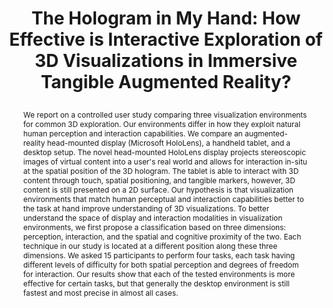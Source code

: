 ---
# this file is written in YAML http://docs.ansible.com/ansible/latest/YAMLSyntax.html
# all lines with a leading sharp are comments and will not be compiled
# longer blocks of text should start with a a leading > to escape all special characters

# URL handle for generated webpage
slug:       holo

#specifies layout to be used for page generation (do not modify)
layout:     publication

#publication title
title:      >
   The Hologram in My Hand: How Effective is Interactive Exploration of 3D Visualizations in Immersive Tangible Augmented Reality?

#include in selected publications on front page (optional, delete line if not applicable)
display: selected

#list all publication authors in correct order
authors:
 - Benjamin Bach
 - Ronell Sicat
 - Johanna Beyer
 - Maxime Cordeil
 - Hanspeter Pfister
 
#insert publication venue (displayed on publication page)
venue:      >
   IEEE Transactions on Visualization and Computer Graphics, Vol.24, No.1 (Proceedings IEEE Information Visualization 2017), pp. 457-467
   
#insert short venue (displayed in box in publication list)
shortvenue: >
   IEEE Information Visualization 2017

#specify publication year
year:       2018

#insert abstract of publication
abstract:   >
   We report on a controlled user study comparing three visualization environments for common 3D exploration. Our environments differ in how they exploit natural human perception and interaction capabilities. We compare an augmented-reality head-mounted display (Microsoft HoloLens), a handheld tablet, and a desktop setup. The novel head-mounted HoloLens display projects stereoscopic images of virtual content into a user's real world and allows for interaction in-situ at the spatial position of the 3D hologram. The tablet is able to interact with 3D content through touch, spatial positioning, and tangible markers, however, 3D content is still presented on a 2D surface. Our hypothesis is that visualization environments that match human perceptual and interaction capabilities better to the task at hand improve understanding of 3D visualizations. To better understand the space of display and interaction modalities in visualization environments, we first propose a classification based on three dimensions: perception, interaction, and the spatial and cognitive proximity of the two. Each technique in our study is located at a different position along these three dimensions. We asked 15 participants to perform four tasks, each task having different levels of difficulty for both spatial perception and degrees of freedom for interaction. Our results show that each of the tested environments is more effective for certain tasks, but that generally the desktop environment is still fastest and most precise in almost all cases.
 
#link to hi-res teaser image of publication (please make sure the image is wide, e.g. aspect ratio between 4:2 and 4:1) 
teaser:     './publications/2018_bach_holo.png'

#link to smaller thumbnail image of publication (please make sure the aspect ratio is 3:2, suggested size is 150x100px)
thumbnail:  './publications/2018_bach_holo_thumbnail.jpg'

#link to publication video (optional): you can either upload the video to our website (insert local link) or host it on youtube or vimeo (in this case insert the youtube/vimeo link)
#video:      'https://www.youtube.com/watch?v=NalVXf7Snhw'

#link to talk video (optional): you can either upload the video to our website (insert local link) or host it on youtube or vimeo (in this case insert the youtube/vimeo link)
#talk:       'https://vimeo.com/237673207'

#link to publication pdf (optional)
pdf:        './publications/2018_bach_holo.pdf'


#insert citation. please format citation by inserting <br> at line breaks, &nbsp;&nbsp; will insert a tab character to prettify the citation
citation:   >
  @article{Bach2018holo,<br>
   &nbsp;&nbsp;title = {The Hologram in My Hand: How Effective is Interactive Exploration of 3D Visualizations in Immersive Tangible Augmented Reality?},<br>
   &nbsp;&nbsp;author = {Benjamin Bach and Ronell Sicat and Johanna Beyer and Maxime Cordeil and Hanspeter Pfister},<br>
   &nbsp;&nbsp;journal = {IEEE Transactions on Visualization and Computer Graphics (Proceedings IEEE Information Visualization 2017)},<br>
   &nbsp;&nbsp;year = {2018}<br>
   &nbsp;&nbsp;volume = {24},<br>
   &nbsp;&nbsp;number = {1},<br>
   &nbsp;&nbsp;pages = {457-467}<br>
  }
  
#insert links to additional material for the publication (optional)
#links need a title, a URL and a type (this defines the link icon) which can be one of the following values: code, archive, files, slides or text (this is the default icon)
links: 
# - title: Code
#   type:  github
#   url:   'https://github.com/ronellsicat/DxR'
# - title: ExampleSlides
#   type:  slides
#   url:   './publications/presentation.pptx' 
   
#don't forget the leading and trailing --- in a YAML file
---